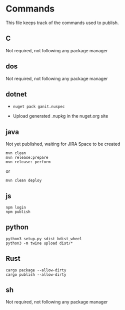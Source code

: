 # Commands
This file keeps track of the commands used to publish.

## C
Not required, not following any package manager

## dos
Not required, not following any package manager

## dotnet
* `nuget pack ganit.nuspec`

* Upload generated .nupkg in the nuget.org site

## java
Not yet published, waiting for JIRA Space to be created
```
mvn clean
mvn release:prepare
mvn release: perform
```
or
```
mvn clean deploy
```

## js
```
npm login
npm publish
```

## python
```
python3 setup.py sdist bdist_wheel
python3 -m twine upload dist/*
```

## Rust
```
cargo package --allow-dirty
cargo publish --allow-dirty
```

## sh
Not required, not following any package manager